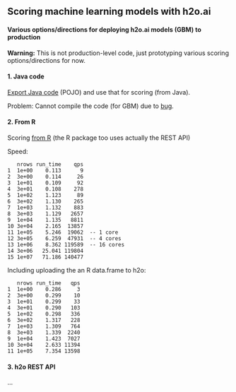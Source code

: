 
## Scoring machine learning models with h2o.ai

#### Various options/directions for deploying h2o.ai models (GBM) to production

**Warning:** This is not production-level code, just prototyping various scoring options/directions for now.

#### 1. Java code

[Export Java code](2-pojo) (POJO) and use that for scoring (from Java).

Problem: Cannot compile the code (for GBM) due to [bug](https://0xdata.atlassian.net/browse/PUBDEV-1395).


#### 2. From R

Scoring [from R](3-from_R) (the R package too uses actually the REST API)

Speed:
```
   nrows run_time    qps
1  1e+00    0.113      9
2  3e+00    0.114     26
3  1e+01    0.109     92
4  3e+01    0.108    278
5  1e+02    1.123     89
6  3e+02    1.130    265
7  1e+03    1.132    883
8  3e+03    1.129   2657
9  1e+04    1.135   8811
10 3e+04    2.165  13857
11 1e+05    5.246  19062  -- 1 core
12 3e+05    6.259  47931  -- 4 cores
13 1e+06    8.362 119589  -- 16 cores
14 3e+06   25.041 119804
15 1e+07   71.186 140477
```

Including uploading the an R data.frame to h2o:
```
   nrows run_time   qps
1  1e+00    0.286     3
2  3e+00    0.299    10
3  1e+01    0.299    33
4  3e+01    0.290   103
5  1e+02    0.298   336
6  3e+02    1.317   228
7  1e+03    1.309   764
8  3e+03    1.339  2240
9  1e+04    1.423  7027
10 3e+04    2.633 11394
11 1e+05    7.354 13598
```




#### 3. h2o REST API

...

